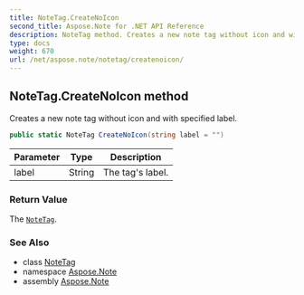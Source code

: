 ```yaml
---
title: NoteTag.CreateNoIcon
second_title: Aspose.Note for .NET API Reference
description: NoteTag method. Creates a new note tag without icon and with specified label
type: docs
weight: 670
url: /net/aspose.note/notetag/createnoicon/
---
```

## NoteTag.CreateNoIcon method

Creates a new note tag without icon and with specified label.

```csharp
public static NoteTag CreateNoIcon(string label = "")
```

| Parameter | Type | Description |
| --- | --- | --- |
| label | String | The tag's label. |

### Return Value

The [`NoteTag`](../).

### See Also

* class [NoteTag](../)
* namespace [Aspose.Note](../../notetag/)
* assembly [Aspose.Note](../../../)


